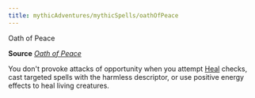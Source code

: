 ```yaml
---
title: mythicAdventures/mythicSpells/oathOfPeace
---
```

Oath of Peace

**Source** [_Oath of Peace_](advanced/spells/oathOfPeace.md#_oath-of-peace)

You don't provoke attacks of opportunity when you attempt [Heal](skills/heal.md#_heal) checks, cast targeted spells with the harmless descriptor, or use positive energy effects to heal living creatures.

